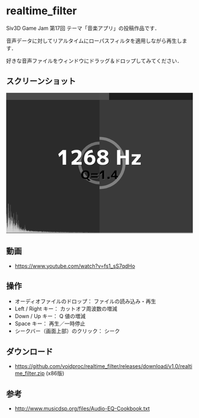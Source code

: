 # realtime_filter

Siv3D Game Jam 第17回 テーマ「音楽アプリ」の投稿作品です．

音声データに対してリアルタイムにローパスフィルタを適用しながら再生します．

好きな音声ファイルをウィンドウにドラッグ＆ドロップしてみてください．

## スクリーンショット
![ss1](ss.png)

## 動画
* <https://www.youtube.com/watch?v=fs1_sS7qdHo>

## 操作
* オーディオファイルのドロップ： ファイルの読み込み・再生
* Left / Right キー： カットオフ周波数の増減
* Down / Up キー： Q 値の増減
* Space キー： 再生／一時停止
* シークバー（画面上部）のクリック： シーク

## ダウンロード
* <https://github.com/voidproc/realtime_filter/releases/download/v1.0/realtime_filter.zip> (x86版)

## 参考
* <http://www.musicdsp.org/files/Audio-EQ-Cookbook.txt>
